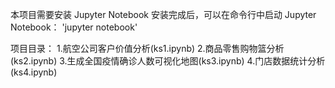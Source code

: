 本项目需要安装 Jupyter Notebook
安装完成后，可以在命令行中启动 Jupyter Notebook：
'jupyter notebook'

项目目录：
1.航空公司客户价值分析(ks1.ipynb)
2.商品零售购物篮分析(ks2.ipynb)
3.生成全国疫情确诊人数可视化地图(ks3.ipynb)
4.门店数据统计分析(ks4.ipynb)
